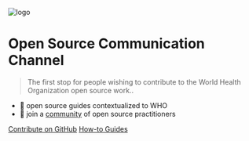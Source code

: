 ![logo](/images/h-logo-blue.svg ':no-zoom')

# Open Source Communication Channel

> The first stop for people wishing to contribute to the World Health Organization open source work..

- 💬 open source guides contextualized to WHO
- 👥 join a [community](https://github.com/WorldHealthOrganization/open-source-communication-channel/discussions) of open source practitioners

[Contribute on GitHub](https://github.com/WorldHealthOrganization/open-source-communication-channel)
[How-to Guides](guidance/starting_open_source_project.md)
